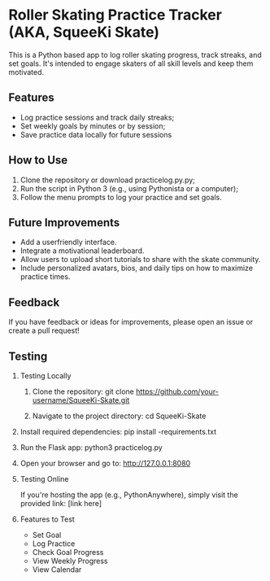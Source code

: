 # Roller Skating Practice Tracker (AKA, SqueeKi Skate)
This is a Python based app to log roller skating progress, track streaks, and set goals. It's intended to engage skaters of all skill levels and keep them motivated.

## Features
- Log practice sessions and track daily streaks;
- Set weekly goals by minutes or by session;
- Save practice data locally for future sessions

## How to Use
1. Clone the repository or download practicelog.py.py;
2. Run the script in Python 3 (e.g., using Pythonista or a computer);
3. Follow the menu prompts to log your practice and set goals.

## Future Improvements
- Add a userfriendly interface.
- Integrate a motivational leaderboard.
- Allow users to upload short tutorials to share with the skate community.
- Include personalized avatars, bios, and daily tips on how to maximize practice times.

## Feedback
If you have feedback or ideas for improvements, please open an issue or create a pull request!

## Testing

1. Testing Locally
   1.  Clone the repository:
       git clone https://github.com/your-username/SqueeKi-Skate.git

   2.   Navigate to the project directory:
        cd SqueeKi-Skate

  3.   Install required dependencies:
       pip install -requirements.txt

  4.   Run the Flask app:
       python3 practicelog.py

  5.   Open your browser and go to:
       http://127.0.0.1:8080
       
2. Testing Online

   If you're hosting the app (e.g., PythonAnywhere), simply visit the provided link:
   [link here]

3. Features to Test
   * Set Goal
   * Log Practice
   * Check Goal Progress
   * View Weekly Progress
   * View Calendar
   

